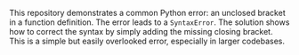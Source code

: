 This repository demonstrates a common Python error: an unclosed bracket in a function definition.  The error leads to a `SyntaxError`. The solution shows how to correct the syntax by simply adding the missing closing bracket.  This is a simple but easily overlooked error, especially in larger codebases.
